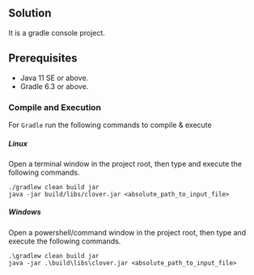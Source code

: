 ## Solution

It is a gradle console project.

## Prerequisites

- Java 11 SE or above.
- Gradle 6.3 or above.

### Compile and Execution

For `Gradle` run the following commands to compile & execute

##### Linux

Open a terminal window in the project root, then type and execute the following commands.

```
./gradlew clean build jar
java -jar build/libs/clover.jar <absolute_path_to_input_file>
```

##### Windows

Open a powershell/command window in the project root, then type and execute the following commands.

```
.\gradlew clean build jar
java -jar .\build\libs\clover.jar <absolute_path_to_input_file>
```
